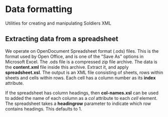 # Data formatting

Utilities for creating and manipulating Soldiers XML

## Extracting data from a spreadsheet

We operate on OpenDocument Spreadsheet format (.ods) files. This is the format used by Open Office, and is one of the "Save As" options in Microsoft Excel. The .ods file is a compressed zip file archive. The data is the **content.xml** file inside this archive. Extract it, and apply **spreadsheet.xsl**. The output is an XML file consisting of sheets, rows within sheets and cells within rows. Each cell has a column number as its **index** attribute.

If the spreadsheet has column headings, then **col-names.xsl** can be used to added the name of each column as a *col* attribute to each *cell* element. The spreadsheet takes a **headingrow** parameter to indicate which row contains headings. This defaults to 1.